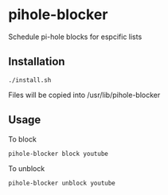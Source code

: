 # pihole-blocker

Schedule pi-hole blocks for espcific lists

## Installation

```
./install.sh
```

Files will be copied into /usr/lib/pihole-blocker

## Usage

To block
```
pihole-blocker block youtube
```

To unblock
```
pihole-blocker unblock youtube
```